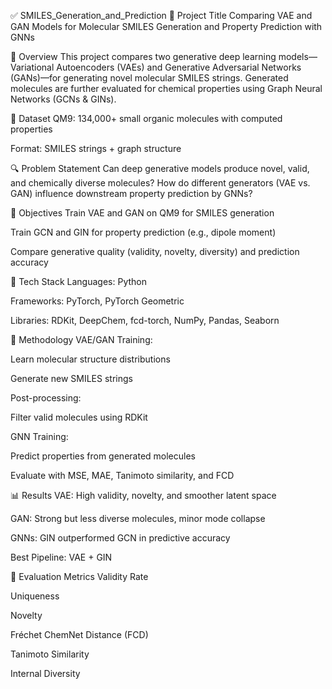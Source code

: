 ✅ SMILES_Generation_and_Prediction
📌 Project Title
Comparing VAE and GAN Models for Molecular SMILES Generation and Property Prediction with GNNs

🧠 Overview
This project compares two generative deep learning models—Variational Autoencoders (VAEs) and Generative Adversarial Networks (GANs)—for generating novel molecular SMILES strings. Generated molecules are further evaluated for chemical properties using Graph Neural Networks (GCNs & GINs).

🧪 Dataset
QM9: 134,000+ small organic molecules with computed properties

Format: SMILES strings + graph structure

🔍 Problem Statement
Can deep generative models produce novel, valid, and chemically diverse molecules?
How do different generators (VAE vs. GAN) influence downstream property prediction by GNNs?

🎯 Objectives
Train VAE and GAN on QM9 for SMILES generation

Train GCN and GIN for property prediction (e.g., dipole moment)

Compare generative quality (validity, novelty, diversity) and prediction accuracy

🧰 Tech Stack
Languages: Python

Frameworks: PyTorch, PyTorch Geometric

Libraries: RDKit, DeepChem, fcd-torch, NumPy, Pandas, Seaborn

🧱 Methodology
VAE/GAN Training:

Learn molecular structure distributions

Generate new SMILES strings

Post-processing:

Filter valid molecules using RDKit

GNN Training:

Predict properties from generated molecules

Evaluate with MSE, MAE, Tanimoto similarity, and FCD

📊 Results
VAE: High validity, novelty, and smoother latent space

GAN: Strong but less diverse molecules, minor mode collapse

GNNs: GIN outperformed GCN in predictive accuracy

Best Pipeline: VAE + GIN

🧬 Evaluation Metrics
Validity Rate

Uniqueness

Novelty

Fréchet ChemNet Distance (FCD)

Tanimoto Similarity

Internal Diversity
